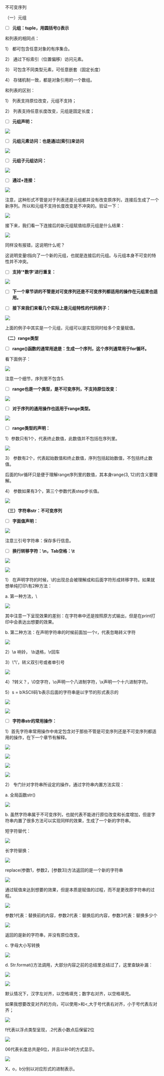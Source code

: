 不可变序列

（一）元组

* [ ] **元组：tuple，用圆括号\(\)表示**

和列表的相同点：

1） 都可包含任意对象的有序集合。

2） 通过下标索引（位置偏移）访问元素。

3） 可包含不同类型元素，可任意嵌套（固定长度）

4） 存储机制一致，都是对象引用的一个数组。

和列表的区别：

1） 列表支持原位改变，元组不支持；

2） 列表支持任意长度改变，元组是固定长度；

* [ ] **元组声明：**

![](/assets/1.png)

* [ ] **元组元素访问：也是通过\[索引\]来访问**

![](/assets/2.png)

* [ ] **元组子元组访问：**

![](/assets/3.png)

* [ ] **通过+连接：**

![](/assets/4.png)

注意，这种形式不管是对于列表还是元组都并没有改变原序列，连接后生成了一个新序列。所以和元组不支持长度改变是不冲突的。验证一下：

![](/assets/5.png)

接下来，我们看一下连接后的新元组赋值给原元组是什么结果：

![](/assets/6.png)

同样没有报错，这说明什么呢？

这说明变量t指向了一个新的元组，也就是连接后的元组。与元组本身不可变的特性并不冲突。

* [ ] **支持‘\*数字’进行重复：**

![](/assets/7.png)

* [ ] **下一个章节讲的不管是对可变序列还是不可变序列都适用的操作在元组里也适用。**

* [ ] **接下来我们来看几个实际上是元组特性的代码例子：**

![](/assets/8.png)

上面的例子中其实是一个元组，元组可以是实现同时给多个变量赋值。

**（二）range类型**

* [ ] **range\(\)函数的通常用途是：生成一个序列，这个序列通常用于for循环。**

看下面例子：

![](/assets/9.png)

注意一个细节，序列里不包含5.

* [ ] **range也是一个类型，是不可变序列，不支持原位改变：**

![](/assets/10.png)

* [ ] **对于序列的通用操作也适用于range类型。**

![](/assets/11.png)

* [ ] **range类型的声明：**

1）参数只有1个，代表终止数值，此数值并不包括在序列里。

![](/assets/12.png)

3） 参数有2个，代表起始数值和终止数值，序列包括起始数值，不包括终止数值。

后面的for循环只是便于理解range序列里的数值，其本身range\(3, 12\)的含义要理解。

4） 参数如果有3个，第三个参数代表step步长值。

![](/assets/13.png)

**（三）字符串str：不可变序列**

* [ ] **字面值声明：**

![](/assets/14.png)

注意三引号字符串：保存多行信息。

* [ ] **换行转移字符：\n，Tab空格：\t**

![](/assets/15.png)

![](/assets/16.png)

1） 在声明字符的时候，\的出现总会被理解成和后面字符形成转移字符。如果就想单纯打印\有2种方法：

a.     第一种方法，\

![](/assets/17.png)

其中注意一下呈现效果的差别：在字符串中还是按照原方式输出，但是在print打印中会表达出想要的效果。

b.     第二种方法：在声明字符串的时候前面加一个r，代表忽略转义字符

![](/assets/18.png)

2）\a 响铃， \b退格，\r回车

3）\”\’，转义双引号或者单引号

![](/assets/19.png)

4）\?转义？，\0空字符，\o声明一个八进制字符，\x声明一个十六进制字符。

5）s = b’ASCII码’b表示后面的字符串是以字节的形式表示的

![](/assets/20.png)

![](/assets/21.png)

* [ ] **字符串str的常用操作：**

1）首先字符串常用操作中肯定包含对于那些不管是可变序列还是不可变序列都适用的操作，在下一个章节有解释。

![](/assets/22.png)

![](/assets/23.png)

![](/assets/24.png)

![](/assets/25.png)

2） 专门针对字符串所设定的操作，通过字符串内置方法实现：

a.     全局函数str\(\)

![](/assets/26.png)

b.     虽然字符串属于不可变序列，也就代表不能进行原位改变和长度增加，但是字符串内置了很多方法可以实现同样的效果，生成了一个新的字符串。

短字符替代：

![](/assets/27.png)

长字符替换：

![](/assets/28.png)

replace\(参数1，参数2，\[参数3\]\)方法返回的是一个新的字符串

![](/assets/29.png)

通过赋值来达到想要的效果，但是本质是赋值的过程，而不是更改原字符串的过程。

![](/assets/30.png)

参数1代表：替换前的内容，参数2代表：替换后的内容，参数3代表：替换多少个

![](/assets/31.png)

返回的是新的字符串，并没有原位改变。

c.      字母大小写转换

![](/assets/32.png)

d.     Str.format\(\)方法调用，大部分内容之前的总结里总结过了，这里查缺补漏：

![](/assets/33.png)

![](/assets/34.png)

默认情况下，汉字左对齐，以空格填充；数字右对齐，以空格填充。

如果我想要改变对齐的方向，可以使用&gt;和&lt;,大于号代表右对齐，小于号代表左对齐；

![](/assets/35.png)

f代表以浮点类型呈现，.2代表小数点后保留2位

![](/assets/36.png)

06代表长度总共是6位，并且以补0的方式显示。

![](/assets/37.png)

X，o，b分别以对应形式的进制表示。

